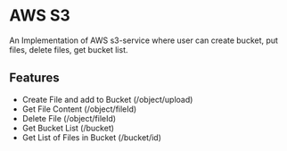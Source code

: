 # AWS S3 

An Implementation of AWS s3-service where user can create bucket, put files, delete files, get bucket list.

## Features
  - Create File and add to Bucket (/object/upload)
  - Get File Content (/object/fileId)
  - Delete File (/object/fileId)
  - Get Bucket List (/bucket)
  - Get List of Files in Bucket (/bucket/id)
